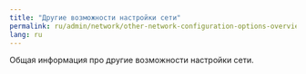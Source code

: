 ```yaml
---
title: "Другие возможности настройки сети"
permalink: ru/admin/network/other-network-configuration-options-overview.html
lang: ru
---
```


Общая информация про другие возможности настройки сети.
